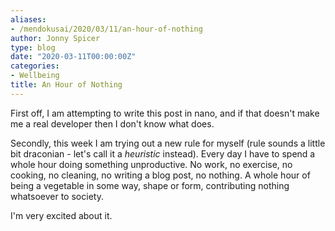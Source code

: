 ```yaml
---
aliases:
- /mendokusai/2020/03/11/an-hour-of-nothing
author: Jonny Spicer
type: blog
date: "2020-03-11T00:00:00Z"
categories:
- Wellbeing
title: An Hour of Nothing
---
```

First off, I am attempting to write this post in nano, and if that doesn't make me a real developer then I don't know what does.

Secondly, this week I am trying out a new rule for myself (rule sounds a little bit draconian - let's call it a *heuristic* instead). Every day I have to spend a whole hour
doing something unproductive. No work, no exercise, no cooking, no cleaning, no writing a blog post, no nothing. A whole hour of being a vegetable in some way, shape or form,
contributing nothing whatsoever to society.

I'm very excited about it.
